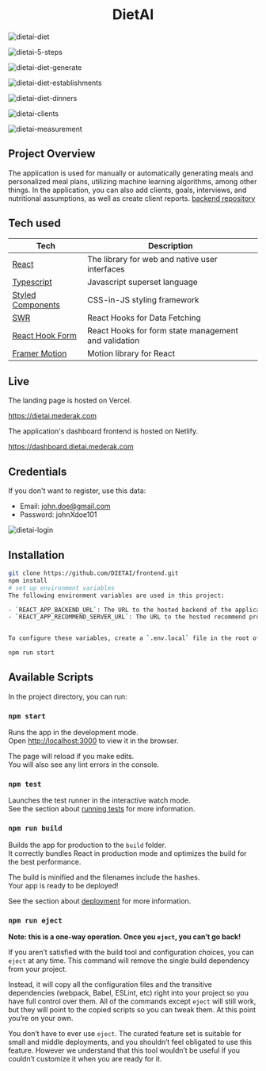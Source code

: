 <h1 align="center">DietAI</h1>

![dietai-diet](./public/images/diet.png)

![dietai-5-steps](./public/images/DietAI-5-steps.png)

![dietai-diet-generate](./public/images/dietGenerate.jpg)

![dietai-diet-establishments](./public/images/establishment.jpg)

![dietai-diet-dinners](./public/images/addDinner.jpg)

![dietai-clients](./public/images/client.jpg)

![dietai-measurement](./public/images/measurement.jpg)

## Project Overview

The application is used for manually or automatically generating meals and personalized meal plans, utilizing machine learning algorithms, among other things. In the application, you can also add clients, goals, interviews, and nutritional assumptions, as well as create client reports. [backend repository](https://github.com/DIETAI/backend.git)

## Tech used

| Tech                                               | Description                                          |
| -------------------------------------------------- | ---------------------------------------------------- |
| [React](https://react.dev/)                        | The library for web and native user interfaces       |
| [Typescript](https://www.typescriptlang.org/)      | Javascript superset language                         |
| [Styled Components](https://styled-components.com) | CSS-in-JS styling framework                          |
| [SWR](https://swr.vercel.app/)                     | React Hooks for Data Fetching                        |
| [React Hook Form](https://react-hook-form.com/)    | React Hooks for form state management and validation |
| [Framer Motion](https://www.framer.com/motion/)    | Motion library for React                             |

## Live

The landing page is hosted on Vercel.

https://dietai.mederak.com

The application's dashboard frontend is hosted on Netlify.

https://dashboard.dietai.mederak.com

## Credentials

If you don't want to register, use this data:

- Email: john.doe@gmail.com
- Password: johnXdoe101

![dietai-login](./public/images/DietAI-login.png)

## Installation

```bash
git clone https://github.com/DIETAI/frontend.git
npm install
# set up environment variables
The following environment variables are used in this project:

- `REACT_APP_BACKEND_URL`: The URL to the hosted backend of the application.
- `REACT_APP_RECOMMEND_SERVER_URL`: The URL to the hosted recommend products and meals flask backend.


To configure these variables, create a `.env.local` file in the root of your project.

npm run start
```

## Available Scripts

In the project directory, you can run:

### `npm start`

Runs the app in the development mode.\
Open [http://localhost:3000](http://localhost:3000) to view it in the browser.

The page will reload if you make edits.\
You will also see any lint errors in the console.

### `npm test`

Launches the test runner in the interactive watch mode.\
See the section about [running tests](https://facebook.github.io/create-react-app/docs/running-tests) for more information.

### `npm run build`

Builds the app for production to the `build` folder.\
It correctly bundles React in production mode and optimizes the build for the best performance.

The build is minified and the filenames include the hashes.\
Your app is ready to be deployed!

See the section about [deployment](https://facebook.github.io/create-react-app/docs/deployment) for more information.

### `npm run eject`

**Note: this is a one-way operation. Once you `eject`, you can’t go back!**

If you aren’t satisfied with the build tool and configuration choices, you can `eject` at any time. This command will remove the single build dependency from your project.

Instead, it will copy all the configuration files and the transitive dependencies (webpack, Babel, ESLint, etc) right into your project so you have full control over them. All of the commands except `eject` will still work, but they will point to the copied scripts so you can tweak them. At this point you’re on your own.

You don’t have to ever use `eject`. The curated feature set is suitable for small and middle deployments, and you shouldn’t feel obligated to use this feature. However we understand that this tool wouldn’t be useful if you couldn’t customize it when you are ready for it.
